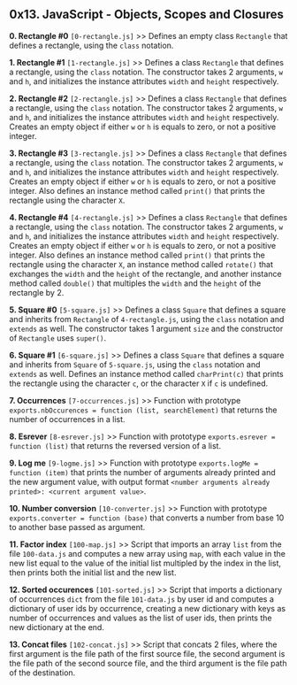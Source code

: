 ## 0x13. JavaScript - Objects, Scopes and Closures

**0. Rectangle #0** `[0-rectangle.js]` >> Defines an empty class `Rectangle` that defines a rectangle, using the `class` notation.

**1. Rectangle #1** `[1-rectangle.js]` >> Defines a class `Rectangle` that defines a rectangle, using the `class` notation. The constructor takes 2 arguments, `w` and `h`, and initializes the instance attributes `width` and `height` respectively.

**2. Rectangle #2** `[2-rectangle.js]` >> Defines a class `Rectangle` that defines a rectangle, using the `class` notation. The constructor takes 2 arguments, `w` and `h`, and initializes the instance attributes `width` and `height` respectively. Creates an empty object if either `w` or `h` is equals to zero, or not a positive integer.

**3. Rectangle #3** `[3-rectangle.js]` >> Defines a class `Rectangle` that defines a rectangle, using the `class` notation. The constructor takes 2 arguments, `w` and `h`, and initializes the instance attributes `width` and `height` respectively. Creates an empty object if either `w` or `h` is equals to zero, or not a positive integer. Also defines an instance method called `print()` that prints the rectangle using the character `X`.

**4. Rectangle #4** `[4-rectangle.js]` >> Defines a class `Rectangle` that defines a rectangle, using the `class` notation. The constructor takes 2 arguments, `w` and `h`, and initializes the instance attributes `width` and `height` respectively. Creates an empty object if either `w` or `h` is equals to zero, or not a positive integer. Also defines an instance method called `print()` that prints the rectangle using the character `X`, an instance method called `rotate()` that exchanges the `width` and the `height` of the rectangle, and another instance method called `double()` that multiples the `width` and the `height` of the rectangle by 2.

**5. Square #0** `[5-square.js]` >> Defines a class `Square` that defines a square and inherits from `Rectangle` of `4-rectangle.js`, using the `class` notation and `extends` as well. The constructor takes 1 argument `size` and the constructor of `Rectangle` uses `super()`.

**6. Square #1** `[6-square.js]` >> Defines a class `Square` that defines a square and inherits from `Square` of `5-square.js`, using the `class` notation and `extends` as well. Defines an instance method called `charPrint(c)` that prints the rectangle using the character `c`, or the character `X` if `c` is undefined.

**7. Occurrences** `[7-occurrences.js]` >> Function with prototype `exports.nbOccurences = function (list, searchElement)` that returns the number of occurrences in a list.

**8. Esrever** `[8-esrever.js]` >> Function with prototype `exports.esrever = function (list)` that returns the reversed version of a list.

**9. Log me** `[9-logme.js]` >> Function with prototype `exports.logMe = function (item)` that prints the number of arguments already printed and the new argument value, with output format `<number arguments already printed>: <current argument value>`.

**10. Number conversion** `[10-converter.js]` >> Function with prototype `exports.converter = function (base)` that converts a number from base 10 to another base passed as argument.

**11. Factor index** `[100-map.js]` >> Script that imports an array `list` from the file `100-data.js` and computes a new array using `map`, with each value in the new list equal to the value of the initial list multipled by the index in the list, then prints both the initial list and the new list.

**12. Sorted occurences** `[101-sorted.js]` >> Script that imports a dictionary of occurrences `dict` from the file `101-data.js` by user id and computes a dictionary of user ids by occurrence, creating a new dictionary with keys as number of occurrences and values as the list of user ids, then prints the new dictionary at the end.

**13. Concat files** `[102-concat.js]` >> Script that concats 2 files, where the first argument is the file path of the first source file, the second argument is the file path of the second source file, and the third argument is the file path of the destination.
